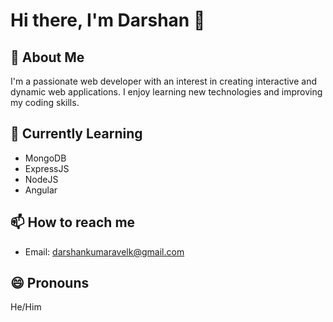 # Hi there, I'm Darshan 👋

## 👀 About Me
I'm a passionate web developer with an interest in creating interactive and dynamic web applications. I enjoy learning new technologies and improving my coding skills.

## 🌱 Currently Learning
- MongoDB
- ExpressJS
- NodeJS
- Angular

## 📫 How to reach me
- Email: [darshankumaravelk@gmail.com](mailto:darshankumaravelk@gmail.com)

## 😄 Pronouns
He/Him
